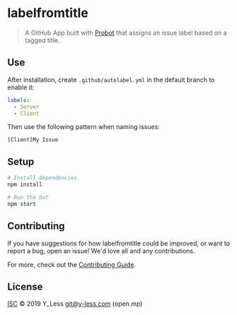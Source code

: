 # labelfromtitle

> A GitHub App built with [Probot](https://github.com/probot/probot) that assigns an issue label based on a tagged title.

## Use

After installation, create `.github/autolabel.yml` in the default branch to enable it:

```yml
labels:
  - Server
  - Client
```

Then use the following pattern when naming issues:

`[Client]My Issue`

## Setup

```sh
# Install dependencies
npm install

# Run the bot
npm start
```

## Contributing

If you have suggestions for how labelfromtitle could be improved, or want to report a bug, open an issue! We'd love all and any contributions.

For more, check out the [Contributing Guide](CONTRIBUTING.md).

## License

[ISC](LICENSE) © 2019 Y_Less <git@y-less.com> (open.mp)
